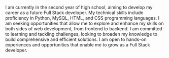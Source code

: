 I am currently in the second year of high school, aiming to develop my career as a future Full Stack developer.
My technical skills include proficiency in Python, MySQL, HTML, and CSS programming languages. I am seeking opportunities that allow me to explore and enhance my skills on both sides of web development, 
from frontend to backend. I am committed to learning and tackling challenges, 
looking to broaden my knowledge to build comprehensive and efficient solutions.
I am open to hands-on experiences and opportunities that enable me to grow as a Full Stack developer.
